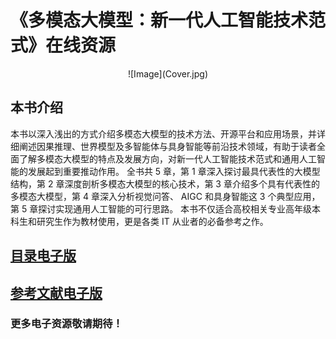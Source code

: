 # 《多模态大模型：新一代人工智能技术范式》在线资源

<div align=center>
  ![Image](Cover.jpg)
</div>

## 本书介绍
本书以深入浅出的方式介绍多模态大模型的技术方法、开源平台和应用场景，并详细阐述因果推理、世界模型及多智能体与具身智能等前沿技术领域，有助于读者全面了解多模态大模型的特点及发展方向，对新一代人工智能技术范式和通用人工智能的发展起到重要推动作用。
全书共 5 章，第 1 章深入探讨最具代表性的大模型结构，第 2 章深度剖析多模态大模型的核心技术，第 3 章介绍多个具有代表性的多模态大模型，第 4 章深入分析视觉问答、 AIGC 和具身智能这 3 个典型应用，第 5 章探讨实现通用人工智能的可行思路。
本书不仅适合高校相关专业高年级本科生和研究生作为教材使用，更是各类 IT 从业者的必备参考之作。

## [目录电子版](https://github.com/HCPLab-SYSU/Book-of-MLM/blob/main/Catalogue.pdf)

## [参考文献电子版](https://github.com/HCPLab-SYSU/Book-of-MLM/blob/main/Reference.pdf)

### 更多电子资源敬请期待！


